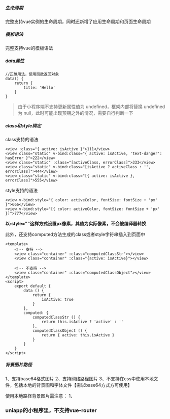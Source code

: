 ##### 生命周期

完整支持vue实例的生命周期，同时还新增了应用生命周期和页面生命周期

##### 模板语法

完整支持vue的模板语法

##### data属性

```
//正确用法，使用函数返回对象
data() {
    return {
        title: 'Hello'
    }
}
```


> 由于小程序端不支持更新属性值为 undefined，框架内部将替换 undefined 为 null，此时可能出现预期之外的情况，需要自行判断一下

##### class和style绑定

class支持的语法
```
<view :class="{ active: isActive }">111</view>
<view class="static" v-bind:class="{ active: isActive, 'text-danger': hasError }">222</view>
<view class="static" :class="[activeClass, errorClass]">333</view>
<view class="static" v-bind:class="[isActive ? activeClass : '', errorClass]">444</view>
<view class="static" v-bind:class="[{ active: isActive }, errorClass]">555</view>
```

style支持的语法
```
<view v-bind:style="{ color: activeColor, fontSize: fontSize + 'px' }">666</view>
<view v-bind:style="[{ color: activeColor, fontSize: fontSize + 'px' }]">777</view>
```

**以:style=""这样方式设置px像素，其值为实际像素，不会被编译器转换**

此外，还支持computed方法生成的class或者style字符串插入到页面中
```
<template>
    <!-- 支持 -->
    <view class="container" :class="computedClassStr"></view>
    <view class="container" :class="{active: isActive}"></view>

    <!-- 不支持 -->
    <view class="container" :class="computedClassObject"></view>
</template>
<script>
    export default {
        data () {
            return {
                isActive: true
            }
        },
        computed: {
            computedClassStr () {
                return this.isActive ? 'active' : ''
            },
            computedClassObject () {
                return { active: this.isActive }
            }
        }
    }
</script>
```

##### 背景图片路径
1、支持base64格式图片
2、支持网络路径图片
3、不支持在css中使用本地文件，包括本地的背景图和字体文件【需以base64方式方可使用】

使用本地路径背景图片需注意：
1、

### uniapp的小程序里，不支持vue-router